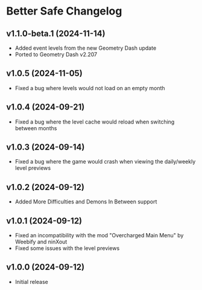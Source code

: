 # Better Safe Changelog
## v1.1.0-beta.1 (2024-11-14)
- Added event levels from the new Geometry Dash update
- Ported to Geometry Dash v2.207

## v1.0.5 (2024-11-05)
- Fixed a bug where levels would not load on an empty month

## v1.0.4 (2024-09-21)
- Fixed a bug where the level cache would reload when switching between months

## v1.0.3 (2024-09-14)
- Fixed a bug where the game would crash when viewing the daily/weekly level previews

## v1.0.2 (2024-09-12)
- Added More Difficulties and Demons In Between support

## v1.0.1 (2024-09-12)
- Fixed an incompatibility with the mod "Overcharged Main Menu" by Weebify and ninXout
- Fixed some issues with the level previews

## v1.0.0 (2024-09-12)
- Initial release